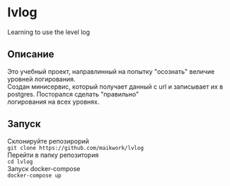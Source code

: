 # lvlog
Learning to use the level log
## Описание<br/>
Это учебный проект, направлинный на попытку "осознать" величие уровней логирования.<br/>
Создан минисервис, который получает данный с url и записывает их в postgres. Посторался сделать "правильно"<br/>
логирования на всех уровнях.<br/>
## Запуск<br/>
Склонируйте репозирорий<br/>
`git clone https://github.com/maikwork/lvlog`<br/>
Перейти в папку репозитория<br/>
`cd lvlog`<br/>
Запуск docker-compose<br/>
`docker-compose up`<br/>
